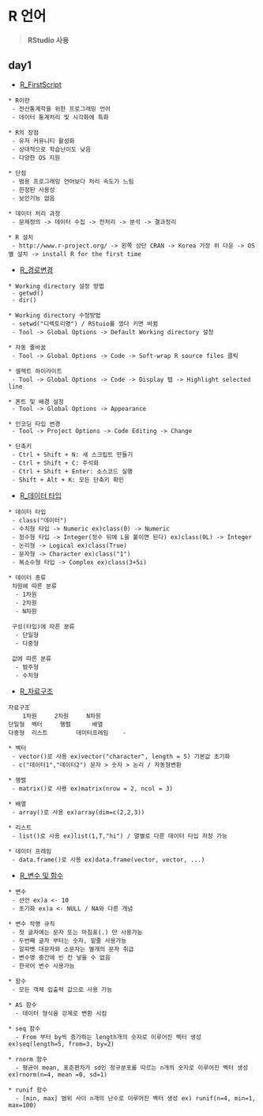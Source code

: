 # R 언어

> #### RStudio 사용

## day1
* [R_FirstScript](https://github.com/Sehun-github/KFO.BigData_Analysis/tree/main/R/file/FirstScript.R)
```
* R이란
 - 전산통계학을 위한 프로그래밍 언어
 - 데이터 통계처리 및 시각화에 특화

* R의 장점
 - 유저 커뮤니티 활성화
 - 상대적으로 학습난이도 낮음
 - 다양한 OS 지원
 
* 단점
 - 범용 프로그래밍 언어보다 처리 속도가 느림
 - 한정된 사용성
 - 보안기능 없음

* 데이터 처리 과정
 - 문제정의 -> 데이터 수집 -> 전처리 -> 분석 -> 결과정리

* R 설치
 - http://www.r-project.org/ -> 왼쪽 상단 CRAN -> Korea 가장 위 다운 -> OS 별 설치 -> install R for the first time
```

* [R_경로변경](https://github.com/Sehun-github/KFO.BigData_Analysis/tree/main/R/file/경로변경.R)
```
* Working directory 설정 방법
 - getwd()
 - dir()

* Working directory 수정방법
 - setwd("디렉토리명") / RStuio를 껐다 키면 바뀜
 - Tool -> Global Options -> Default Working directory 설정

* 자동 줄바꿈
 - Tool -> Global Options -> Code -> Soft-wrap R source files 클릭

* 셀렉트 하이라이트
 - Tool -> Global Options -> Code -> Display 탭 -> Highlight selected line

* 폰트 및 배경 설정
 - Tool -> Global Options -> Appearance

* 인코딩 타입 변경
 - Tool -> Project Options -> Code Editing -> Change

* 단축키
 - Ctrl + Shift + N: 새 스크립트 만들기
 - Ctrl + Shift + C: 주석화
 - Ctrl + Shift + Enter: 소스코드 실행
 - Shift + Alt + K: 모든 단축키 확인
```

* [R_데이터 타입](https://github.com/Sehun-github/KFO.BigData_Analysis/tree/main/R/file/데이터타입.R)
```
* 데이터 타입
 - class("데이터")
 - 수치형 타입 -> Numeric ex)class(0) -> Numeric
 - 정수형 타입 -> Integer(정수 뒤에 L을 붙이면 된다) ex)class(0L) -> Integer
 - 논리형 -> Logical ex)class(True)
 - 문자형 -> Character ex)class("1")
 - 복소수형 타입 -> Complex ex)class(3+5i)

* 데이터 종류
 차원에 따른 분류
  - 1차원
  - 2차원
  - N차원

 구성(타입)에 따른 분류
  - 단일형
  - 다중형
 
 값에 따른 분류
  - 범주형
  - 수치형
```

* [R_자료구조](https://github.com/Sehun-github/KFO.BigData_Analysis/tree/main/R/file/자료구조.R)
```
자료구조
 	1차원		2차원		N차원
단일형  벡터		행렬		배열
다중형  리스트		데이터프레임	  - 

* 벡터
 - vector()로 사용 ex)vector("character", length = 5) 기본값 초기화
 - c("데이터1","데이터2") 문자 > 숫자 > 논리 / 자동형변환

* 행렬
 - matrix()로 사용 ex)matrix(nrow = 2, ncol = 3)

* 배열
 - array()로 사용 ex)array(dim=c(2,2,3))

* 리스트
 - list()로 사용 ex)list(1,T,"hi") / 열별로 다른 데이터 타입 저장 가능

* 데이터 프레임
 - data.frame()로 사용 ex)data.frame(vector, vector, ...)
```

* [R_변수 및 함수](https://github.com/Sehun-github/KFO.BigData_Analysis/tree/main/R/file/변수와함수.R)
```
* 변수
 - 선언 ex)a <- 10
 - 초기화 ex)a <- NULL / NA와 다른 개념

* 변수 작명 규칙
 - 첫 글자에는 문자 또는 마침표(.) 만 사용가능
 - 두번째 글자 부터는 숫자, 밑줄 사용가능
 - 알파벳 대문자와 소문자는 별개의 문자 취급
 - 변수명 중간에 빈 칸 넣을 수 없음
 - 한국어 변수 사용가능

* 함수
 - 모든 객체 입출력 값으로 사용 가능

* AS 함수
  - 데이터 형식을 강제로 변환 시킴
 
* seq 함수
  - From 부터 by씩 증가하는 length개의 숫자로 이루어진 벡터 생성 ex)seq(length=5, from=3, by=2)

* rnorm 함수
  - 평균이 mean, 표준편차가 sd인 정규분포를 따르는 n개의 숫자로 이루어진 벡터 생성 ex)rnorm(n=4, mean =0, sd=1)

* runif 함수
  - [min, max] 범위 사이 n개의 난수로 이루어진 벡터 생성 ex) runif(n=4, min=1, max=100)
```

